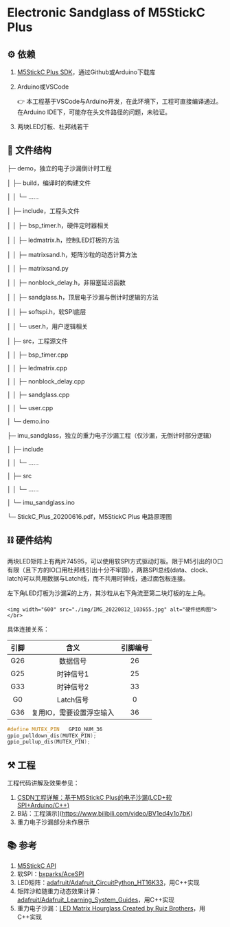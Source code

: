 # Electronic Sandglass of M5StickC Plus

## ⚙️ 依赖

1. [M5StickC Plus SDK](https://github.com/m5stack/M5StickC-Plus)，通过Github或Arduino下载库
2. Arduino或VSCode

   👉 本工程基于VSCode与Arduino开发，在此环境下，工程可直接编译通过。在Arduino IDE下，可能存在头文件路径的问题，未验证。
3. 两块LED灯板、杜邦线若干

## 📄 文件结构

├─ demo，独立的电子沙漏倒计时工程

│	├─ build，编译时的构建文件

│	│	└─ ……

│	├─ include，工程头文件

│	│	├─ bsp_timer.h，硬件定时器相关

│	│	├─ ledmatrix.h，控制LED灯板的方法

│	│	├─ matrixsand.h，矩阵沙粒的动态计算方法

│	│	├─ matrixsand.py

│	│	├─ nonblock_delay.h，非阻塞延迟函数

│	│	├─ sandglass.h，顶层电子沙漏与倒计时逻辑的方法

│	│	├─ softspi.h，软SPI底层

│	│	└─ user.h，用户逻辑相关

│	├─ src，工程源文件

│	│	├─ bsp_timer.cpp

│	│	├─ ledmatrix.cpp

│	│	├─ nonblock_delay.cpp

│	│	├─ sandglass.cpp

│	│	└─ user.cpp

│	└─ demo.ino

├─ imu_sandglass，独立的重力电子沙漏工程（仅沙漏，无倒计时部分逻辑）

│	├─ include

│	│	└─ ……

│	├─ src

│	│	└─ ……

│	└─ imu_sandglass.ino

└─ StickC_Plus_20200616.pdf，M5StickC Plus 电路原理图

## ⛓️ 硬件结构

两块LED矩阵上有两片74595，可以使用软SPI方式驱动灯板。限于M5引出的IO口有限（且下方的IO口用杜邦线引出十分不牢固），两路SPI总线(data、clock、latch)可以共用数据与Latch线，而不共用时钟线，通过面包板连接。

左下角LED灯板为沙漏⌛的上方，其沙粒从右下角流至第二块灯板的左上角。

`<img width="600" src="./img/IMG_20220812_103655.jpg" alt="硬件结构图"></br>`

具体连接关系：

| 引脚 |           含义           | 引脚编号 |
| :--: | :----------------------: | :------: |
| G26 |         数据信号         |    26    |
| G25 |        时钟信号1        |    25    |
| G33 |        时钟信号2        |    33    |
|  G0  |        Latch信号        |    0    |
| G36 | 复用IO，需要设置浮空输入 |    36    |

```c++
#define MUTEX_PIN	GPIO_NUM_36
gpio_pulldown_dis(MUTEX_PIN);
gpio_pullup_dis(MUTEX_PIN);
```

## ⚒️ 工程

工程代码讲解及效果参见：

1. [CSDN工程详解：基于M5StickC Plus的电子沙漏(LCD+软SPI+Arduino/C++)](https://blog.csdn.net/weixin_46422143/article/details/126303016)
2. B站：工程演示](https://www.bilibili.com/video/BV1ed4y1o7bK)
3. 重力电子沙漏部分未作展示

## 📚 参考

1. [M5StickC API](https://docs.m5stack.com/zh_CN/api/stickc/system_m5stickc)
2. 软SPI：[bxparks/AceSPI](https://github.com/bxparks/AceSPI)
3. LED矩阵：[adafruit/Adafruit_CircuitPython_HT16K33](https://github.com/adafruit/Adafruit_CircuitPython_HT16K33)，用C++实现
4. 矩阵沙粒随重力动态效果计算：[adafruit/Adafruit_Learning_System_Guides](https://github.com/adafruit/Adafruit_Learning_System_Guides/blob/main/CircuitPython_LED_Sand_Hourglass/matrixsand.py)，用C++实现
5. 重力电子沙漏：[LED Matrix Hourglass Created by Ruiz Brothers](https://cdn-learn.adafruit.com/downloads/pdf/led-matrix-hourglass.pdf?timestamp=1594177461)，用C++实现
